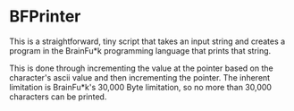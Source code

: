 # BFPrinter

This is a straightforward, tiny script that takes an input string and creates a program
in the BrainFu*k programming language that prints that string.

This is done through incrementing the value at the pointer based on the character's
ascii value and then incrementing the pointer. The inherent limitation is BrainFu*k's
30,000 Byte limitation, so no more than 30,000 characters can be printed.

